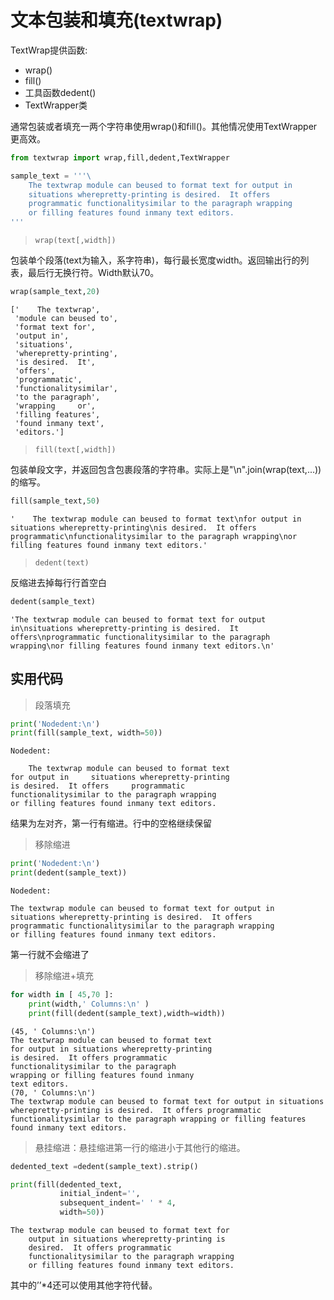 
# 文本包装和填充(textwrap)

TextWrap提供函数:

+ wrap()
+ fill()
+ 工具函数dedent()
+ TextWrapper类

通常包装或者填充一两个字符串使用wrap()和fill()。其他情况使用TextWrapper更高效。 


```python
from textwrap import wrap,fill,dedent,TextWrapper
```


```python
sample_text = '''\
    The textwrap module can beused to format text for output in
    situations wherepretty-printing is desired.  It offers
    programmatic functionalitysimilar to the paragraph wrapping
    or filling features found inmany text editors.
'''
```

> `wrap(text[,width])`

包装单个段落(text为输入，系字符串)，每行最长宽度width。返回输出行的列表，最后行无换行符。Width默认70。


```python
wrap(sample_text,20)
```




    ['    The textwrap',
     'module can beused to',
     'format text for',
     'output in',
     'situations',
     'wherepretty-printing',
     'is desired.  It',
     'offers',
     'programmatic',
     'functionalitysimilar',
     'to the paragraph',
     'wrapping     or',
     'filling features',
     'found inmany text',
     'editors.']



> `fill(text[,width])`

包装单段文字，并返回包含包裹段落的字符串。实际上是"\n".join(wrap(text,...))的缩写。


```python
fill(sample_text,50)
```




    '    The textwrap module can beused to format text\nfor output in     situations wherepretty-printing\nis desired.  It offers     programmatic\nfunctionalitysimilar to the paragraph wrapping\nor filling features found inmany text editors.'



> `dedent(text)`

反缩进去掉每行行首空白


```python
dedent(sample_text)
```




    'The textwrap module can beused to format text for output in\nsituations wherepretty-printing is desired.  It offers\nprogrammatic functionalitysimilar to the paragraph wrapping\nor filling features found inmany text editors.\n'



## 实用代码

> 段落填充


```python
print('Nodedent:\n')
print(fill(sample_text, width=50))
```

    Nodedent:
    
        The textwrap module can beused to format text
    for output in     situations wherepretty-printing
    is desired.  It offers     programmatic
    functionalitysimilar to the paragraph wrapping
    or filling features found inmany text editors.


结果为左对齐，第一行有缩进。行中的空格继续保留

> 移除缩进


```python
print('Nodedent:\n')
print(dedent(sample_text))
```

    Nodedent:
    
    The textwrap module can beused to format text for output in
    situations wherepretty-printing is desired.  It offers
    programmatic functionalitysimilar to the paragraph wrapping
    or filling features found inmany text editors.
    


第一行就不会缩进了

> 移除缩进+填充


```python
for width in [ 45,70 ]:
    print(width,' Columns:\n' )
    print(fill(dedent(sample_text),width=width))
```

    (45, ' Columns:\n')
    The textwrap module can beused to format text
    for output in situations wherepretty-printing
    is desired.  It offers programmatic
    functionalitysimilar to the paragraph
    wrapping or filling features found inmany
    text editors.
    (70, ' Columns:\n')
    The textwrap module can beused to format text for output in situations
    wherepretty-printing is desired.  It offers programmatic
    functionalitysimilar to the paragraph wrapping or filling features
    found inmany text editors.


> 悬挂缩进：悬挂缩进第一行的缩进小于其他行的缩进。


```python
dedented_text =dedent(sample_text).strip()

print(fill(dedented_text,
           initial_indent='',
           subsequent_indent=' ' * 4,
           width=50))
```

    The textwrap module can beused to format text for
        output in situations wherepretty-printing is
        desired.  It offers programmatic
        functionalitysimilar to the paragraph wrapping
        or filling features found inmany text editors.


其中的’’*4还可以使用其他字符代替。
